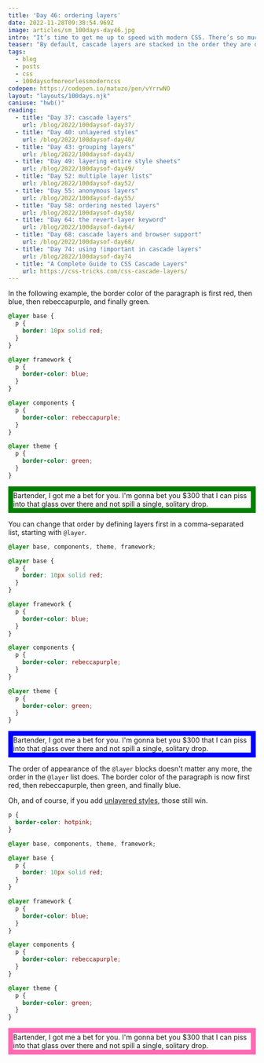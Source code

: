 ```yaml
---
title: 'Day 46: ordering layers'
date: 2022-11-28T09:38:54.969Z
image: articles/sm_100days-day46.jpg
intro: "It’s time to get me up to speed with modern CSS. There’s so much new in CSS that I know too little about. To change that I’ve started [#100DaysOfMoreOrLessModernCSS](/blog/2022/100-days-of-more-or-less-modern-css/). Why more or less modern CSS? Because some topics will be about cutting-edge features, while other stuff has been around for quite a while already, but I just have little to no experience with it."
teaser: "By default, cascade layers are stacked in the order they are defined, but you don’t have to rely on it. You can determine the order in one place."
tags:
  - blog
  - posts
  - css
  - 100daysofmoreorlessmoderncss
codepen: https://codepen.io/matuzo/pen/vYrrwNO
layout: "layouts/100days.njk"
caniuse: "hwb()"
reading:
  - title: "Day 37: cascade layers"
    url: /blog/2022/100daysof-day37/
  - title: "Day 40: unlayered styles"
    url: /blog/2022/100daysof-day40/
  - title: "Day 43: grouping layers"
    url: /blog/2022/100daysof-day43/
  - title: "Day 49: layering entire style sheets"
    url: /blog/2022/100daysof-day49/
  - title: "Day 52: multiple layer lists"
    url: /blog/2022/100daysof-day52/
  - title: "Day 55: anonymous layers"
    url: /blog/2022/100daysof-day55/
  - title: "Day 58: ordering nested layers"
    url: /blog/2022/100daysof-day58/
  - title: "Day 64: the revert-layer keyword"
    url: /blog/2022/100daysof-day64/
  - title: "Day 68: cascade layers and browser support"
    url: /blog/2022/100daysof-day68/
  - title: "Day 74: using !important in cascade layers"
    url: /blog/2022/100daysof-day74
  - title: "A Complete Guide to CSS Cascade Layers"
    url: https://css-tricks.com/css-cascade-layers/
---
```

In the following example, the border color of the paragraph is first red, then blue, then rebeccapurple, and finally green. 


```css
@layer base {
  p {
    border: 10px solid red;
  }
}

@layer framework {
  p {
    border-color: blue;
  }
}

@layer components {
  p {
    border-color: rebeccapurple;
  }
}

@layer theme {
  p {
    border-color: green;
  }
}
```

<style>
@layer base {
  .demo1 p {
    border: 10px solid red;
  }
}

@layer framework {
  .demo1 p {
    border-color: blue;
  }
}

@layer components {
  .demo1 p {
    border-color: rebeccapurple;
  }
}

@layer theme {
  .demo1 p {
    border-color: green;
  }
}

.demo3 p {
  border-color: hotpink;
}

@layer base1, components1, theme1, framework1;

@layer base1 {
  .demo3 p,
  .demo2 p {
    border: 10px solid red;
  }
}

@layer framework1 {
  .demo3 p,
  .demo2 p {
    border-color: blue;
  }
}

@layer components1 {
  .demo3 p,
  .demo2 p {
    border-color: rebeccapurple;
  }
}

@layer theme1 {
  .demo3 p,
  .demo2 p {
    border-color: green;
  }
}
</style>

<div data-sample="demo" class="sample demo1">
<p>
Bartender, I got me a bet for you. I'm gonna bet you $300 that I can piss into that glass over there and not spill a single, solitary drop.
</p>
</div>

You can change that order by defining layers first in a comma-separated list, starting with `@layer`.

```css
@layer base, components, theme, framework;

@layer base {
  p {
    border: 10px solid red;
  }
}

@layer framework {
  p {
    border-color: blue;
  }
}

@layer components {
  p {
    border-color: rebeccapurple;
  }
}

@layer theme {
  p {
    border-color: green;
  }
}
```

<div data-sample="demo" class="sample demo2">
<p>
Bartender, I got me a bet for you. I'm gonna bet you $300 that I can piss into that glass over there and not spill a single, solitary drop.
</p>
</div>

The order of appearance of the `@layer` blocks doesn't matter any more, the order in the `@layer` list does. The border color of the paragraph is now first red, then rebeccapurple, then green, and finally blue.

Oh, and of course, if you add [unlayered styles](/blog/2022/100daysof-day40/), those still win.


```css
p {
  border-color: hotpink;
}

@layer base, components, theme, framework;

@layer base {
  p {
    border: 10px solid red;
  }
}

@layer framework {
  p {
    border-color: blue;
  }
}

@layer components {
  p {
    border-color: rebeccapurple;
  }
}

@layer theme {
  p {
    border-color: green;
  }
}
```

<div data-sample="demo" class="sample demo3">
<p>
Bartender, I got me a bet for you. I'm gonna bet you $300 that I can piss into that glass over there and not spill a single, solitary drop.
</p>
</div>
